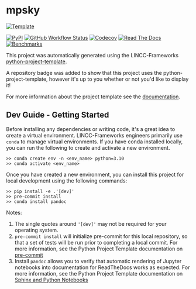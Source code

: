 # mpsky

[![Template](https://img.shields.io/badge/Template-LINCC%20Frameworks%20Python%20Project%20Template-brightgreen)](https://lincc-ppt.readthedocs.io/en/latest/)

[![PyPI](https://img.shields.io/pypi/v/mpsky?color=blue&logo=pypi&logoColor=white)](https://pypi.org/project/mpsky/)
[![GitHub Workflow Status](https://img.shields.io/github/actions/workflow/status/mjuric/mpsky/smoke-test.yml)](https://github.com/mjuric/mpsky/actions/workflows/smoke-test.yml)
[![Codecov](https://codecov.io/gh/mjuric/mpsky/branch/main/graph/badge.svg)](https://codecov.io/gh/mjuric/mpsky)
[![Read The Docs](https://img.shields.io/readthedocs/mpsky)](https://mpsky.readthedocs.io/)
[![Benchmarks](https://img.shields.io/github/actions/workflow/status/mjuric/mpsky/asv-main.yml?label=benchmarks)](https://mjuric.github.io/mpsky/)

This project was automatically generated using the LINCC-Frameworks 
[python-project-template](https://github.com/lincc-frameworks/python-project-template).

A repository badge was added to show that this project uses the python-project-template, however it's up to
you whether or not you'd like to display it!

For more information about the project template see the 
[documentation](https://lincc-ppt.readthedocs.io/en/latest/).

## Dev Guide - Getting Started

Before installing any dependencies or writing code, it's a great idea to create a
virtual environment. LINCC-Frameworks engineers primarily use `conda` to manage virtual
environments. If you have conda installed locally, you can run the following to
create and activate a new environment.

```
>> conda create env -n <env_name> python=3.10
>> conda activate <env_name>
```

Once you have created a new environment, you can install this project for local
development using the following commands:

```
>> pip install -e .'[dev]'
>> pre-commit install
>> conda install pandoc
```

Notes:
1. The single quotes around `'[dev]'` may not be required for your operating system.
2. `pre-commit install` will initialize pre-commit for this local repository, so
   that a set of tests will be run prior to completing a local commit. For more
   information, see the Python Project Template documentation on 
   [pre-commit](https://lincc-ppt.readthedocs.io/en/latest/practices/precommit.html)
3. Install `pandoc` allows you to verify that automatic rendering of Jupyter notebooks
   into documentation for ReadTheDocs works as expected. For more information, see
   the Python Project Template documentation on
   [Sphinx and Python Notebooks](https://lincc-ppt.readthedocs.io/en/latest/practices/sphinx.html#python-notebooks)
